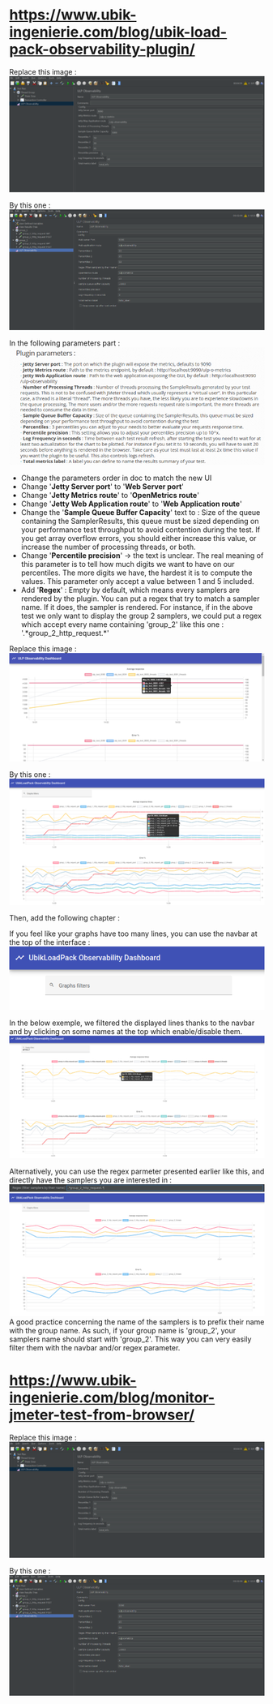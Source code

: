 # https://www.ubik-ingenierie.com/blog/ubik-load-pack-observability-plugin/
Replace this image :
![Schema](images/oldDocImage1.png)

By this one :
![Schema](images/newDocImage1.png)

In the following parameters part :
![Schema](images/oldParameters.png)

- Change the parameters order in doc to match the new UI
- Change '<strong>Jetty Server port</strong>' to '<strong>Web Server port</strong>'
- Change '<strong>Jetty Metrics route</strong>' to '<strong>OpenMetrics route</strong>'
- Change '<strong>Jetty Web Application route</strong>' to '<strong>Web Application route</strong>'
- Change the '<strong>Sample Queue Buffer Capacity</strong>'  text to :
Size of the queue containing the SamplerResults, this queue must be sized depending on your performance test throughput to avoid contention during the test. If you get array overflow errors, you should either increase this value, or increase the number of processing threads, or both.
- Change '<strong>Percentile precision</strong>' -> the text is unclear. The real meaning of this parameter is to tell how much digits we want to have on our percentiles. The more digits we have, the hardest it is to compute the values. This parameter only accept a value between 1 and 5 included.
- Add '<strong>Regex</strong>' :
Empty by default, which means every samplers are rendered by the plugin. You can put a regex that try to match a sampler name. If it does, the sampler is rendered. For instance, if in the above test we only want to display the group 2 samplers, we could put a regex which accept every name containing 'group_2' like this one : '.\*group_2_http_request.\*'

Replace this image :
![Schema](images/oldExemple1.png)

By this one :
![Schema](images/newExemple1.png)

Then, add the following chapter :

If you feel like your graphs have too many lines, you can use the navbar at the top of the interface :
![Schema](images/navbar1.png)

In the below exemple, we filtered the displayed lines thanks to the navbar and by clicking on some names at the top which enable/disable them.
![Schema](images/newExemple2.png)

Alternatively, you can use the regex parmeter presented earlier like this, and directly have the samplers you are interested in :
![Schema](images/regexExemple.png)
![Schema](images/regexResult.png)
A good practice concerning the name of the samplers is to prefix their name with the group name. As such, if your group name is 'group_2', your samplers name should start with 'group_2'. This way you can very easily filter them with the navbar and/or regex parameter.

# https://www.ubik-ingenierie.com/blog/monitor-jmeter-test-from-browser/
Replace this image :
![Schema](images/oldDocImage1.png)

By this one :
![Schema](images/newDocImage1.png)

